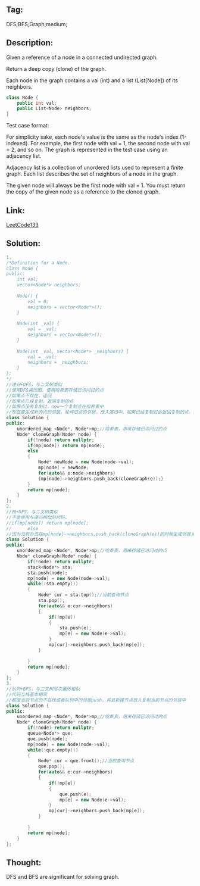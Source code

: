 ## Tag:
DFS;BFS;Graph;medium;  
## Description:
Given a reference of a node in a connected undirected graph.

Return a deep copy (clone) of the graph.

Each node in the graph contains a val (int) and a list (List[Node]) of its neighbors.
```c++
class Node {
    public int val;
    public List<Node> neighbors;
}
```

Test case format:

For simplicity sake, each node's value is the same as the node's index (1-indexed). For example, the first node with val = 1, the second node with val = 2, and so on. The graph is represented in the test case using an adjacency list.

Adjacency list is a collection of unordered lists used to represent a finite graph. Each list describes the set of neighbors of a node in the graph.

The given node will always be the first node with val = 1. You must return the copy of the given node as a reference to the cloned graph.

## Link:
[LeetCode133](https://leetcode-cn.com/problems/clone-graph/)  
## Solution:
```C++
1.
/*Definition for a Node.
class Node {
public:
    int val;
    vector<Node*> neighbors;
    
    Node() {
        val = 0;
        neighbors = vector<Node*>();
    }
    
    Node(int _val) {
        val = _val;
        neighbors = vector<Node*>();
    }
    
    Node(int _val, vector<Node*> _neighbors) {
        val = _val;
        neighbors = _neighbors;
    }
};
*/
//递归+DFS，与二叉树类似
//使用DFS遍历图，使用哈希表存储已访问过的点
//如果点不存在，返回
//如果点已经复制，返回复制的点
//如果点没有复制过，new一个复制点在哈希表中
//现在要生成新的点的邻居，轮询旧点的邻居，放入递归中。如果已经复制过会返回复制的点，如果没有复制过继续递归直到返回复制的点。
class Solution {
public:
    unordered_map <Node*, Node*>mp;//哈希表，用来存储已访问过的点
    Node* cloneGraph(Node* node) {
        if(!node) return nullptr;
        if(mp[node]) return mp[node];
        else
        {
            Node* newNode = new Node(node->val);
            mp[node] = newNode;
            for(auto&& e:node->neighbors)
            {mp[node]->neighbors.push_back(cloneGraph(e));}
        }
        return mp[node];
    }
};
2.
//栈+DFS，与二叉树类似
//不能使用与递归相似的代码，
//if(mp[node]) return mp[node];
//      else
//因为没有办法在mp[node]->neighbors.push_back(cloneGraph(e))的时候生成邻居关系
class Solution {
public:
    unordered_map <Node*, Node*>mp;//哈希表，用来存储已访问过的点
    Node* cloneGraph(Node* node) {
        if(!node) return nullptr;
        stack<Node*> sta;
        sta.push(node);
        mp[node] = new Node(node->val);
        while(!sta.empty())
        {
            Node* cur = sta.top();//当前查询节点
            sta.pop();
            for(auto&& e:cur->neighbors)
            {
                if(!mp[e])
                {
                    sta.push(e);
                    mp[e] = new Node(e->val);
                }
                mp[cur]->neighbors.push_back(mp[e]);
            }
            
        }
        return mp[node];
    }
};
3.
//队列+BFS，与二叉树层次遍历相似
//代码与栈基本相同
//都是当前节点的不在栈或者队列中的邻居push，并且新建节点放入复制当前节点的邻居中
class Solution {
public:
    unordered_map <Node*, Node*>mp;//哈希表，用来存储已访问过的点
    Node* cloneGraph(Node* node) {
        if(!node) return nullptr;
        queue<Node*> que;
        que.push(node);
        mp[node] = new Node(node->val);
        while(!que.empty())
        {
            Node* cur = que.front();//当前查询节点
            que.pop();
            for(auto&& e:cur->neighbors)
            {
                if(!mp[e])
                {
                    que.push(e);
                    mp[e] = new Node(e->val);
                }
                mp[cur]->neighbors.push_back(mp[e]);
            }
            
        }
        return mp[node];
    }
};
```
## Thought:
DFS and BFS are significant for solving graph.
